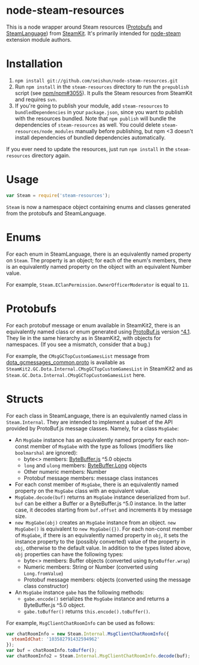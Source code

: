 # node-steam-resources

This is a node wrapper around Steam resources ([Protobufs](https://github.com/SteamRE/SteamKit/tree/master/Resources/Protobufs) and [SteamLanguage](https://github.com/SteamRE/SteamKit/tree/master/Resources/SteamLanguage)) from [SteamKit](https://github.com/SteamRE/SteamKit). It's primarily intended for [node-steam](https://github.com/seishun/node-steam) extension module authors.

# Installation

1. `npm install git://github.com/seishun/node-steam-resources.git`
2. Run `npm install` in the `steam-resources` directory to run the `prepublish` script (see [npm/npm#3055](https://github.com/npm/npm/issues/3055)). It pulls the Steam resources from SteamKit and requires `svn`.
3. If you're going to publish your module, add `steam-resources` to `bundledDependencies` in your `package.json`, since you want to publish with the resources bundled. Note that `npm publish` will bundle the dependencies of `steam-resources` as well. You could delete `steam-resources/node_modules` manually before publishing, but npm <3 doesn't install dependencies of bundled dependencies automatically.

If you ever need to update the resources, just run `npm install` in the `steam-resources` directory again.

# Usage

```js
var Steam = require('steam-resources');
```

`Steam` is now a namespace object containing enums and classes generated from the protobufs and SteamLanguage.

# Enums

For each enum in SteamLanguage, there is an equivalently named property on `Steam`. The property is an object; for each of the enum's members, there is an equivalently named property on the object with an equivalent Number value.

For example, `Steam.EClanPermission.OwnerOfficerModerator` is equal to `11`.

# Protobufs

For each protobuf message or enum available in SteamKit2, there is an equivalently named class or enum generated using [ProtoBuf.js](https://github.com/dcodeIO/ProtoBuf.js) version [^4.1](https://docs.npmjs.com/misc/semver#caret-ranges-1-2-3-0-2-5-0-0-4). They lie in the same hierarchy as in SteamKit2, with objects for namespaces. (If you see a mismatch, consider that a bug.)

For example, the `CMsgGCTopCustomGamesList` message from [dota_gcmessages_common.proto](https://github.com/SteamRE/SteamKit/blob/master/Resources/Protobufs/dota/dota_gcmessages_common.proto) is available as `SteamKit2.GC.Dota.Internal.CMsgGCTopCustomGamesList` in SteamKit2 and as `Steam.GC.Dota.Internal.CMsgGCTopCustomGamesList` here.

# Structs

For each class in SteamLanguage, there is an equivalently named class in `Steam.Internal`. They are intended to implement a subset of the API provided by ProtoBuf.js message classes. Namely, for a class `MsgGabe`:

* An `MsgGabe` instance has an equivalently named property for each non-const member of `MsgGabe` with the type as follows (modifiers like `boolmarshal` are ignored):
  * byte<> members: [ByteBuffer.js](https://github.com/dcodeIO/ByteBuffer.js) ^5.0 objects
  * `long` and `ulong` members: [ByteBuffer.Long](https://github.com/dcodeIO/Long.js) objects
  * Other numeric members: Number
  * Protobuf message members: message class instances
* For each const member of `MsgGabe`, there is an equivalently named property on the `MsgGabe` class with an equivalent value.
* `MsgGabe.decode(buf)` returns an `MsgGabe` instance deserialized from `buf`. `buf` can be either a Buffer or a ByteBuffer.js ^5.0 instance. In the latter case, it decodes starting from `buf.offset` and increments it by message size.
* `new MsgGabe(obj)` creates an `MsgGabe` instance from an object. `new MsgGabe()` is equivalent to `new MsgGabe({})`. For each non-const member of `MsgGabe`, if there is an equivalently named property in `obj`, it sets the instance property to the (possibly converted) value of the property in `obj`, otherwise to the default value. In addition to the types listed above, `obj` properties can have the following types:
  * byte<> members: Buffer objects (converted using `ByteBuffer.wrap`)
  * Numeric members: String or Number (converted using `Long.fromValue`)
  * Protobuf message members: objects (converted using the message class constructor)
* An `MsgGabe` instance `gabe` has the following methods:
    * `gabe.encode()` serializes the `MsgGabe` instance and returns a ByteBuffer.js ^5.0 object.
    * `gabe.toBuffer()` returns `this.encode().toBuffer()`.

For example, `MsgClientChatRoomInfo` can be used as follows:

```js
var chatRoomInfo = new Steam.Internal.MsgClientChatRoomInfo({
  steamIdChat: '103582791432594962'
});
var buf = chatRoomInfo.toBuffer();
var chatRoomInfo2 = Steam.Internal.MsgClientChatRoomInfo.decode(buf);
```
